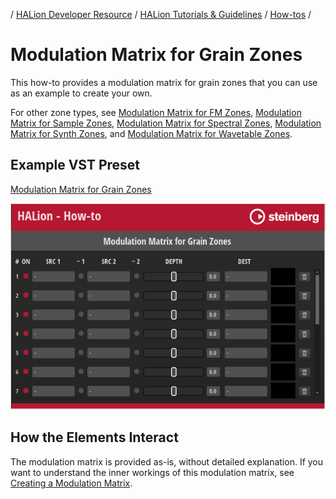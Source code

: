 / [HALion Developer Resource](../../HALion-Developer-Resource.md) / [HALion Tutorials & Guidelines](./HALion-Tutorials-Guidelines.md) / [How-tos](./How-tos.md) /

# Modulation Matrix for Grain Zones

This how-to provides a modulation matrix for grain zones that you can use as an example to create your own.

For other zone types, see [Modulation Matrix for FM Zones](./Modulation-Matrix-for-FM-Zones.md), [Modulation Matrix for Sample Zones](./Modulation-Matrix-for-Sample-Zones.md), [Modulation Matrix for Spectral Zones](./Modulation-Matrix-for-Spectral-Zones.md), [Modulation Matrix for Synth Zones](./Modulation-Matrix-for-Synth-Zones.md), and [Modulation Matrix for Wavetable Zones](./Modulation-Matrix-for-Wavetable-Zones.md).

## Example VST Preset

[Modulation Matrix for Grain Zones](../vstpresets/Modulation%20Matrix%20for%20Grain%20Zones.vstpreset)

![Modulation Matrix for Grain Zones](../images/Modulation-Matrix-for-Grain-Zones.png)

## How the Elements Interact

The modulation matrix is provided as-is, without detailed explanation. If you want to understand the inner workings of this modulation matrix, see [Creating a Modulation Matrix](./Creating-a-Modulation-Matrix.md).
